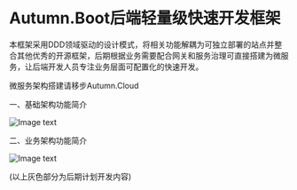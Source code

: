 # Autumn.Boot后端轻量级快速开发框架
本框架采用DDD领域驱动的设计模式，将相关功能解耦为可独立部署的站点并整合其他优秀的开源框架，后期根据业务需要配合网关和服务治理可直接搭建为微服务，让后端开发人员专注业务层面可配置化的快速开发。

微服务架构搭建请移步Autumn.Cloud

一、基础架构功能简介

![Image text](https://github.com/rockmyid/autumn.boot/blob/master/Autumn.Boot/wwwroot/img/Autumn1.jpg)

二、业务架构功能简介

![Image text](https://github.com/rockmyid/autumn.boot/blob/master/Autumn.Boot/wwwroot/img/Autumn2.jpg)

(以上灰色部分为后期计划开发内容)
